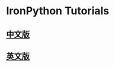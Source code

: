 ﻿# IronPython Tutorials
## [中文版](http://hippiezhou.fun/blog/5)
## [英文版](http://www.needfulsoftware.com/IronPython/IronPythonCS)
